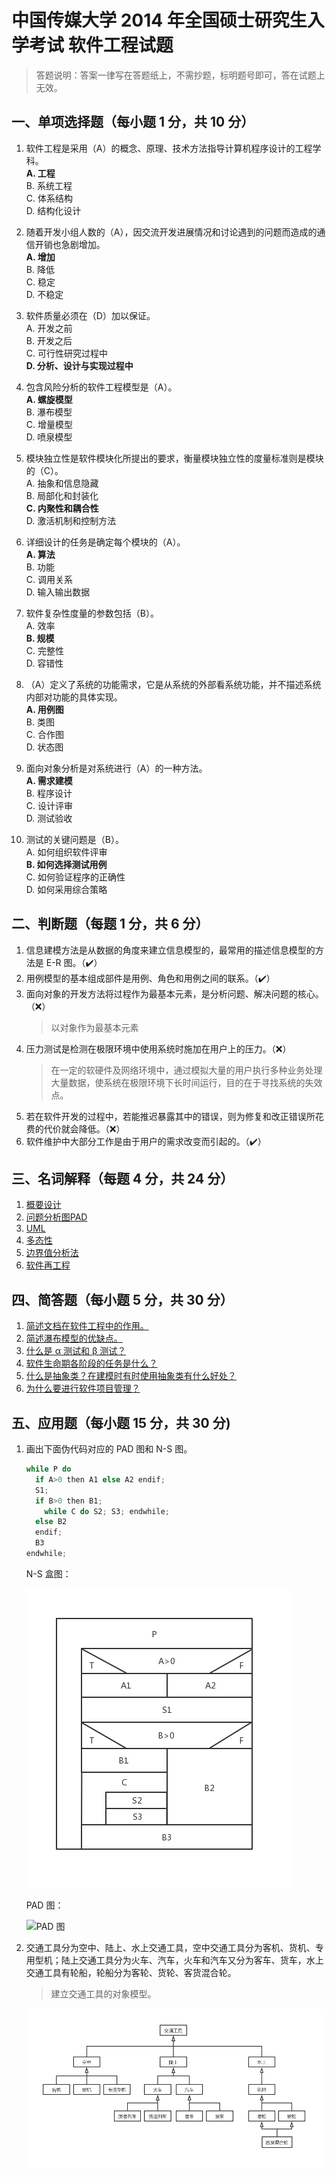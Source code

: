 # 中国传媒大学 2014 年全国硕士研究生入学考试 软件工程试题

> 答题说明：答案一律写在答题纸上，不需抄题，标明题号即可，答在试题上无效。

## 一、单项选择题（每小题 1 分，共 10 分）

1. 软件工程是采用（A）的概念、原理、技术方法指导计算机程序设计的工程学科。  
  **A. 工程**  
  B. 系统工程  
  C. 体系结构  
  D. 结构化设计  

2. 随着开发小组人数的（A），因交流开发进展情况和讨论遇到的问题而造成的通信开销也急剧增加。  
  **A. 增加**  
  B. 降低  
  C. 稳定  
  D. 不稳定  

3. 软件质量必须在（D）加以保证。  
  A. 开发之前  
  B. 开发之后  
  C. 可行性研究过程中  
  **D. 分析、设计与实现过程中**  

4. 包含风险分析的软件工程模型是（A）。  
  **A. 螺旋模型**  
  B. 瀑布模型  
  C. 增量模型  
  D. 喷泉模型  

5. 模块独立性是软件模块化所提出的要求，衡量模块独立性的度量标准则是模块的（C）。  
  A. 抽象和信息隐藏  
  B. 局部化和封装化  
  **C. 内聚性和耦合性**  
  D. 激活机制和控制方法  

6. 详细设计的任务是确定每个模块的（A）。  
  **A. 算法**  
  B. 功能  
  C. 调用关系  
  D. 输入输出数据  

7. 软件复杂性度量的参数包括（B）。  
  A. 效率  
  **B. 规模**  
  C. 完整性  
  D. 容错性  

8. （A）定义了系统的功能需求，它是从系统的外部看系统功能，并不描述系统内部对功能的具体实现。  
  **A. 用例图**  
  B. 类图  
  C. 合作图  
  D. 状态图  

9. 面向对象分析是对系统进行（A）的一种方法。  
  **A. 需求建模**  
  B. 程序设计  
  C. 设计评审  
  D. 测试验收  

10. 测试的关键问题是（B）。  
  A. 如何组织软件评审  
  **B. 如何选择测试用例**  
  C. 如何验证程序的正确性  
  D. 如何采用综合策略  

## 二、判断题（每题 1 分，共 6 分）

1. 信息建模方法是从数据的角度来建立信息模型的，最常用的描述信息模型的方法是 E-R 图。（✔️）
2. 用例模型的基本组成部件是用例、角色和用例之间的联系。（✔️）
3. 面向对象的开发方法将过程作为最基本元素，是分析问题、解决问题的核心。（❌）
   > 以对象作为最基本元素
4. 压力测试是检测在极限环境中使用系统时施加在用户上的压力。（❌）
   > 在一定的软硬件及网络环境中，通过模拟大量的用户执行多种业务处理大量数据，使系统在极限环境下长时间运行，目的在于寻找系统的失效点。
5. 若在软件开发的过程中，若能推迟暴露其中的错误，则为修复和改正错误所花费的代价就会降低。（❌）
6. 软件维护中大部分工作是由于用户的需求改变而引起的。（✔️）

## 三、名词解释（每题 4 分，共 24 分）

1. [概要设计](/notes/explanation-of-nouns/#概要设计)
2. [问题分析图PAD](/notes/explanation-of-nouns/#PAD图)
3. [UML](/notes/explanation-of-nouns/#UML)
4. [多态性](/notes/explanation-of-nouns/#多态性)
5. [边界值分析法](/notes/explanation-of-nouns/#边界值分析法)
6. [软件再工程](/notes/explanation-of-nouns/#软件再工程)

## 四、简答题（每小题 5 分，共 30 分）

1. [简述文档在软件工程中的作用。](/notes/short-answer/#简述软件文档的主要作用。)
2. [简述瀑布模型的优缺点。](/notes/short-answer/#简述瀑布模型的优缺点。)
3. [什么是 α 测试和 β 测试？](/notes/short-answer/#什么是α测试和β测试？)
4. [软件生命期各阶段的任务是什么？](/notes/short-answer/#简述软件生命周期各阶段的基本任务。)
5. [什么是抽象类？在建模时有时使用抽象类有什么好处？](/notes/short-answer/#什么是抽象类？在建模时有时使用抽象类有什么好处？)
6. [为什么要进行软件项目管理？](/notes/short-answer/#为什么要进行软件项目管理？)

## 五、应用题（每小题 15 分，共 30 分)

1. 画出下面伪代码对应的 PAD 图和 N-S 图。

    ```c
    while P do
      if A>0 then A1 else A2 endif;
      S1;
      if B>0 then B1;
        while C do S2; S3; endwhile;
      else B2
      endif;
      B3
    endwhile;
    ```

    N-S 盒图：

    ![N-S 盒图](/images/past-exam-papers/cuc/2012/N-S盒图.png)

    PAD 图：

    ![PAD 图](/images/past-exam-papers/cuc/2012/PAD图.png)

2. 交通工具分为空中、陆上、水上交通工具，空中交通工具分为客机、货机、专用型机；陆上交通工具分为火车、汽车，火车和汽车又分为客车、货车，水上交通工具有轮船，轮船分为客轮、货轮、客货混合轮。
    > 建立交通工具的对象模型。

    ![交通工具](/images/past-exam-papers/cuc/2012/交通工具.png)

